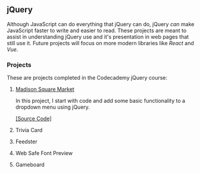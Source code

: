 ## jQuery
Although JavaScript can do everything that jQuery can do, jQuery *can* make JavaScript faster to write and easier to read. These projects are meant to assist in understanding jQuery use and it's presentation in web pages that still use it. Future projects will focus on more modern libraries like *React* and *Vue*.

### Projects
These are projects completed in the Codecademy jQuery course:

1. [Madison Square Market](https://gospino123.github.io/jQuery-projects/madison-square-market/)

   In this project, I start with code and add some basic functionality to a dropdown menu using jQuery.

   [[Source Code]](https://github.com/gospino123/jQuery-projects/tree/main/madison-square-market)
2. Trivia Card
3. Feedster
4. Web Safe Font Preview
5. Gameboard